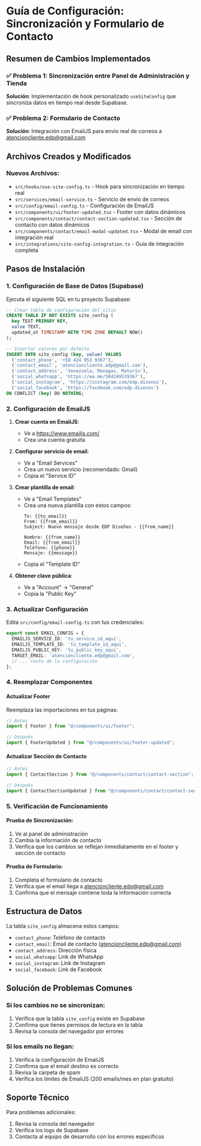 # Guía de Configuración: Sincronización y Formulario de Contacto

## Resumen de Cambios Implementados

### ✅ Problema 1: Sincronización entre Panel de Administración y Tienda
**Solución**: Implementación de hook personalizado `useSiteConfig` que sincroniza datos en tiempo real desde Supabase.

### ✅ Problema 2: Formulario de Contacto
**Solución**: Integración con EmailJS para envío real de correos a atencioncliente.edp@gmail.com

## Archivos Creados y Modificados

### Nuevos Archivos:
- `src/hooks/use-site-config.ts` - Hook para sincronización en tiempo real
- `src/services/email-service.ts` - Servicio de envío de correos
- `src/config/email-config.ts` - Configuración de EmailJS
- `src/components/ui/footer-updated.tsx` - Footer con datos dinámicos
- `src/components/contact/contact-section-updated.tsx` - Sección de contacto con datos dinámicos
- `src/components/contact/email-modal-updated.tsx` - Modal de email con integración real
- `src/integrations/site-config-integration.ts` - Guía de integración completa

## Pasos de Instalación

### 1. Configuración de Base de Datos (Supabase)

Ejecuta el siguiente SQL en tu proyecto Supabase:

```sql
-- Crear tabla de configuración del sitio
CREATE TABLE IF NOT EXISTS site_config (
  key TEXT PRIMARY KEY,
  value TEXT,
  updated_at TIMESTAMP WITH TIME ZONE DEFAULT NOW()
);

-- Insertar valores por defecto
INSERT INTO site_config (key, value) VALUES
  ('contact_phone', '+58 424 953 9367'),
  ('contact_email', 'atencioncliente.edp@gmail.com'),
  ('contact_address', 'Venezuela, Monagas, Maturín'),
  ('social_whatsapp', 'https://wa.me/584249539367'),
  ('social_instagram', 'https://instagram.com/edp.disenos'),
  ('social_facebook', 'https://facebook.com/edp.disenos')
ON CONFLICT (key) DO NOTHING;
```

### 2. Configuración de EmailJS

1. **Crear cuenta en EmailJS**:
   - Ve a https://www.emailjs.com/
   - Crea una cuenta gratuita

2. **Configurar servicio de email**:
   - Ve a "Email Services"
   - Crea un nuevo servicio (recomendado: Gmail)
   - Copia el "Service ID"

3. **Crear plantilla de email**:
   - Ve a "Email Templates"
   - Crea una nueva plantilla con estos campos:
     ```
     To: {{to_email}}
     From: {{from_email}}
     Subject: Nuevo mensaje desde EDP Diseños - {{from_name}}
     
     Nombre: {{from_name}}
     Email: {{from_email}}
     Teléfono: {{phone}}
     Mensaje: {{message}}
     ```
   - Copia el "Template ID"

4. **Obtener clave pública**:
   - Ve a "Account" → "General"
   - Copia la "Public Key"

### 3. Actualizar Configuración

Edita `src/config/email-config.ts` con tus credenciales:

```typescript
export const EMAIL_CONFIG = {
  EMAILJS_SERVICE_ID: 'tu_service_id_aqui',
  EMAILJS_TEMPLATE_ID: 'tu_template_id_aqui',
  EMAILJS_PUBLIC_KEY: 'tu_public_key_aqui',
  TARGET_EMAIL: 'atencioncliente.edp@gmail.com',
  // ... resto de la configuración
};
```

### 4. Reemplazar Componentes

#### Actualizar Footer
Reemplaza las importaciones en tus páginas:

```typescript
// Antes
import { Footer } from "@/components/ui/footer";

// Después
import { FooterUpdated } from "@/components/ui/footer-updated";
```

#### Actualizar Sección de Contacto
```typescript
// Antes
import { ContactSection } from "@/components/contact/contact-section";

// Después
import { ContactSectionUpdated } from "@/components/contact/contact-section-updated";
```

### 5. Verificación de Funcionamiento

#### Prueba de Sincronización:
1. Ve al panel de administración
2. Cambia la información de contacto
3. Verifica que los cambios se reflejan inmediatamente en el footer y sección de contacto

#### Prueba de Formulario:
1. Completa el formulario de contacto
2. Verifica que el email llega a atencioncliente.edp@gmail.com
3. Confirma que el mensaje contiene toda la información correcta

## Estructura de Datos

La tabla `site_config` almacena estos campos:
- `contact_phone`: Teléfono de contacto
- `contact_email`: Email de contacto (atencioncliente.edp@gmail.com)
- `contact_address`: Dirección física
- `social_whatsapp`: Link de WhatsApp
- `social_instagram`: Link de Instagram
- `social_facebook`: Link de Facebook

## Solución de Problemas Comunes

### Si los cambios no se sincronizan:
1. Verifica que la tabla `site_config` existe en Supabase
2. Confirma que tienes permisos de lectura en la tabla
3. Revisa la consola del navegador por errores

### Si los emails no llegan:
1. Verifica la configuración de EmailJS
2. Confirma que el email destino es correcto
3. Revisa la carpeta de spam
4. Verifica los límites de EmailJS (200 emails/mes en plan gratuito)

## Soporte Técnico

Para problemas adicionales:
1. Revisa la consola del navegador
2. Verifica los logs de Supabase
3. Contacta al equipo de desarrollo con los errores específicos
